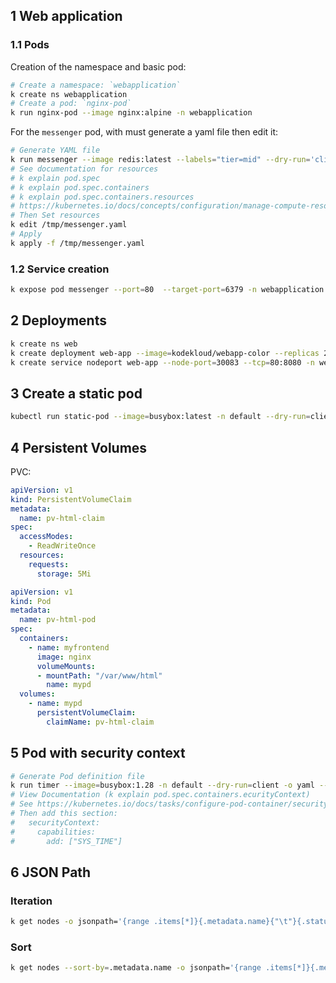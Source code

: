 ## 1 Web application

### 1.1 Pods

Creation of the namespace and basic pod:
```sh
# Create a namespace: `webapplication`
k create ns webapplication
# Create a pod: `nginx-pod`
k run nginx-pod --image nginx:alpine -n webapplication
```

For the `messenger` pod, with must generate a yaml file then edit it:
```sh
# Generate YAML file
k run messenger --image redis:latest --labels="tier=mid" --dry-run='client' -n webapplication -o yaml > /tmp/messenger.yaml
# See documentation for resources
# k explain pod.spec
# k explain pod.spec.containers
# k explain pod.spec.containers.resources
# https://kubernetes.io/docs/concepts/configuration/manage-compute-resources-container/
# Then Set resources
k edit /tmp/messenger.yaml
# Apply
k apply -f /tmp/messenger.yaml
```

### 1.2 Service creation

```sh
k expose pod messenger --port=80  --target-port=6379 -n webapplication --name=messaging-service
```

## 2 Deployments

```sh
k create ns web
k create deployment web-app --image=kodekloud/webapp-color --replicas 2 -n web
k create service nodeport web-app --node-port=30083 --tcp=80:8080 -n web
```

## 3 Create a static pod 

```sh
kubectl run static-pod --image=busybox:latest -n default --dry-run=client -o yaml  -- sleep 1000 > /etc/kubernetes/manifests/static-pod.yaml 
```

## 4 Persistent Volumes

PVC:
```yaml
apiVersion: v1
kind: PersistentVolumeClaim
metadata:
  name: pv-html-claim
spec:
  accessModes:
    - ReadWriteOnce
  resources:
    requests:
      storage: 5Mi
```

```yaml
apiVersion: v1
kind: Pod
metadata:
  name: pv-html-pod
spec:
  containers:
    - name: myfrontend
      image: nginx
      volumeMounts:
      - mountPath: "/var/www/html"
        name: mypd
  volumes:
    - name: mypd
      persistentVolumeClaim:
        claimName: pv-html-claim
```

## 5 Pod with security context

```sh
# Generate Pod definition file
k run timer --image=busybox:1.28 -n default --dry-run=client -o yaml -- sleep 4800 > /tmp/pod.yaml
# View Documentation (k explain pod.spec.containers.ecurityContext)
# See https://kubernetes.io/docs/tasks/configure-pod-container/security-context/
# Then add this section: 
#   securityContext:
#     capabilities:
#       add: ["SYS_TIME"]
```

## 6 JSON Path 

### Iteration

```sh
k get nodes -o jsonpath='{range .items[*]}{.metadata.name}{"\t"}{.status.nodeInfo.osImage}{"\n"}{end}' > /tmp/nodes_os.txt
```

### Sort

```sh
k get nodes --sort-by=.metadata.name -o jsonpath='{range .items[*]}{.metadata.name}{","}{.status.capacity.cpu}{"\n"}{end}'| | sort --reverse
```